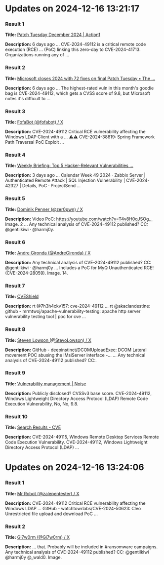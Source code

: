 
# Updates on 2024-12-16 13:21:17
### Result 1
**Title:** [Patch Tuesday December 2024 | Action1](https://www.action1.com/patch-tuesday-december-2024/)

**Description:** 6 days ago ... CVE-2024-49112 is a critical remote code execution (RCE) ... (PoC) linking this zero-day to CVE-2024-41713. Organizations running any of ...

### Result 2
**Title:** [Microsoft closes 2024 with 72 fixes on final Patch Tuesday • The ...](https://www.theregister.com/2024/12/10/microsoft_patch_tuesday/)

**Description:** 6 days ago ... The highest-rated vuln in this month's goodie bag is CVE-2024-49112, which gets a CVSS score of 9.8, but Microsoft notes it's difficult to ...

### Result 3
**Title:** [FofaBot (@fofabot) / X](https://x.com/fofabot?lang=en)

**Description:** CVE-2024-49112 Critical RCE vulnerability affecting the Windows LDAP Client with a ... ⚠️⚠️ CVE-2024-38819: Spring Framework Path Traversal PoC Exploit ...

### Result 4
**Title:** [Weekly Briefing: Top 5 Hacker-Relevant Vulnerabilities ...](https://entryzero.ai/blog/weekly-briefing-top-5-hacker-relevant-vulnerabilities/)

**Description:** 3 days ago ... Calendar Week 49 2024 · Zabbix Server | Authenticated Remote Attack | SQL Injection Vulnerability | CVE-2024-42327 | Details, PoC · ProjectSend ...

### Result 5
**Title:** [Dominik Penner (@zer0pwn) / X](https://x.com/zer0pwn?lang=en)

**Description:** Video PoC: https://youtube.com/watch?v=T4v8H0qJSOg… Image. 2 ... Any technical analysis of CVE-2024-49112 published? CC: @gentilkiwi · @harmj0y.

### Result 6
**Title:** [Andre Gironda (@AndreGironda) / X](https://twitter.com/andregironda)

**Description:** Any technical analysis of CVE-2024-49112 published? CC: @gentilkiwi · @harmj0y ... Includes a PoC for MyQ Unauthenticated RCE! (CVE-2024-28059). Image. 14.

### Result 7
**Title:** [CVEShield](https://www.cveshield.com/)

**Description:** rt @7h3h4ckv157: cve-2024-49112 ... rt @akaclandestine: github - mrmtwoj/apache-vulnerability-testing: apache http server vulnerability testing tool | poc for cve ...

### Result 8
**Title:** [Steven Lowson (@StevoLowson) / X](https://twitter.com/stevolowson)

**Description:** GitHub - deepinstinct/DCOMUploadExec: DCOM Lateral movement POC abusing the IMsiServer interface -... ... Any technical analysis of CVE-2024-49112 published? CC:.

### Result 9
**Title:** [Vulnerability management | Noise](https://noise.getoto.net/tag/vulnerability-management/)

**Description:** Publicly disclosed? CVSSv3 base score. CVE-2024-49112, Windows Lightweight Directory Access Protocol (LDAP) Remote Code Execution Vulnerability, No, No, 9.8.

### Result 10
**Title:** [Search Results - CVE](https://cve.mitre.org/cgi-bin/cvekey.cgi?keyword=windows+remote+code+execution)

**Description:** CVE-2024-49115, Windows Remote Desktop Services Remote Code Execution Vulnerability. CVE-2024-49112, Windows Lightweight Directory Access Protocol (LDAP) ...


# Updates on 2024-12-16 13:24:06
### Result 1
**Title:** [Mr Robot (@zalepentester) / X](https://x.com/zalepentester?lang=en)

**Description:** CVE-2024-49112 Critical RCE vulnerability affecting the Windows LDAP ... GitHub - watchtowrlabs/CVE-2024-50623: Cleo Unrestricted file upload and download PoC ...

### Result 2
**Title:** [Gi7w0rm (@Gi7w0rm) / X](https://x.com/gi7w0rm?lang=en)

**Description:** ... that. Probably will be included in #ransomware campaigns. Any technical analysis of CVE-2024-49112 published? CC: @gentilkiwi @harmj0y @_wald0. Image.

